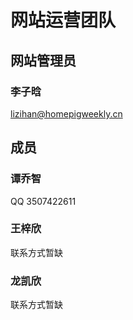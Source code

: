 # 网站运营团队

## 网站管理员

### 李子晗

<lizihan@homepigweekly.cn>

## 成员

### 谭乔智

QQ 3507422611

### 王梓欣

联系方式暂缺

### 龙凯欣

联系方式暂缺
